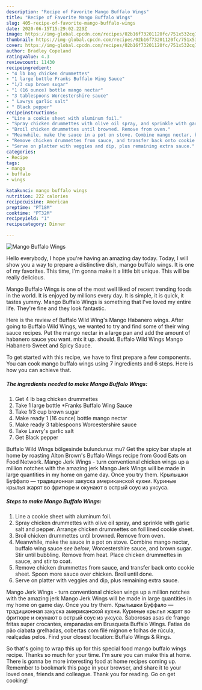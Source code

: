 ```yaml
---
description: "Recipe of Favorite Mango Buffalo Wings"
title: "Recipe of Favorite Mango Buffalo Wings"
slug: 405-recipe-of-favorite-mango-buffalo-wings
date: 2020-06-15T15:29:02.229Z
image: https://img-global.cpcdn.com/recipes/02b16f73201120fc/751x532cq70/mango-buffalo-wings-recipe-main-photo.jpg
thumbnail: https://img-global.cpcdn.com/recipes/02b16f73201120fc/751x532cq70/mango-buffalo-wings-recipe-main-photo.jpg
cover: https://img-global.cpcdn.com/recipes/02b16f73201120fc/751x532cq70/mango-buffalo-wings-recipe-main-photo.jpg
author: Bradley Copeland
ratingvalue: 4.3
reviewcount: 11430
recipeingredient:
- "4 lb bag chicken drummettes"
- "1 large bottle Franks Buffalo Wing Sauce"
- "1/3 cup brown sugar"
- "1 (16 ounce) bottle mango nectar"
- "3 tablespoons Worcestershire sauce"
- " Lawrys garlic salt"
- " Black pepper"
recipeinstructions:
- "Line a cookie sheet with aluminum foil."
- "Spray chicken drummettes with olive oil spray, and sprinkle with garlic salt and pepper. Arrange chicken drummettes on foil lined cookie sheet."
- "Broil chicken drummettes until browned. Remove from oven."
- "Meanwhile, make the sauce in a pot on stove. Combine mango nectar, buffalo wing sauce *see below*, Worcestershire sauce, and brown sugar. Stir until bubbling. Remove from heat. Place chicken drummettes in sauce, and stir to coat."
- "Remove chicken drummettes from sauce, and transfer back onto cookie sheet. Spoon more sauce over chicken. Broil until done."
- "Serve on platter with veggies and dip, plus remaining extra sauce."
categories:
- Recipe
tags:
- mango
- buffalo
- wings

katakunci: mango buffalo wings 
nutrition: 222 calories
recipecuisine: American
preptime: "PT18M"
cooktime: "PT32M"
recipeyield: "1"
recipecategory: Dinner

---
```



![Mango Buffalo Wings](https://img-global.cpcdn.com/recipes/02b16f73201120fc/751x532cq70/mango-buffalo-wings-recipe-main-photo.jpg)

Hello everybody, I hope you're having an amazing day today. Today, I will show you a way to prepare a distinctive dish, mango buffalo wings. It is one of my favorites. This time, I'm gonna make it a little bit unique. This will be really delicious.

Mango Buffalo Wings is one of the most well liked of recent trending foods in the world. It is enjoyed by millions every day. It is simple, it is quick, it tastes yummy. Mango Buffalo Wings is something that I've loved my entire life. They're fine and they look fantastic.

Here is the review of Buffalo Wild Wing&#39;s Mango Habanero wings. After going to Buffalo Wild Wings, we wanted to try and find some of their wing sauce recipes. Put the mango nectar in a large pan and add the amount of habanero sauce you want. mix it up. should. Buffalo Wild Wings Mango Habanero Sweet and Spicy Sauce.


To get started with this recipe, we have to first prepare a few components. You can cook mango buffalo wings using 7 ingredients and 6 steps. Here is how you can achieve that.

<!--inarticleads1-->

##### The ingredients needed to make Mango Buffalo Wings:

1. Get 4 lb bag chicken drummettes
1. Take 1 large bottle *Franks Buffalo Wing Sauce
1. Take 1/3 cup brown sugar
1. Make ready 1 (16 ounce) bottle mango nectar
1. Make ready 3 tablespoons Worcestershire sauce
1. Take  Lawry&#39;s garlic salt
1. Get  Black pepper


Buffalo Wild Wings bölgesinde bulundunuz mu? Get the spicy bar staple at home by roasting Alton Brown&#39;s Buffalo Wings recipe from Good Eats on Food Network. Mango Jerk Wings - turn conventional chicken wings up a million notches with the amazing jerk Mango Jerk Wings will be made in large quantities in my home on game day. Once you try them. Крылышки Буффало — традиционная закуска американской кухни. Куриные крылья жарят во фритюре и окунают в острый соус из уксуса. 

<!--inarticleads2-->

##### Steps to make Mango Buffalo Wings:

1. Line a cookie sheet with aluminum foil.
1. Spray chicken drummettes with olive oil spray, and sprinkle with garlic salt and pepper. Arrange chicken drummettes on foil lined cookie sheet.
1. Broil chicken drummettes until browned. Remove from oven.
1. Meanwhile, make the sauce in a pot on stove. Combine mango nectar, buffalo wing sauce *see below*, Worcestershire sauce, and brown sugar. Stir until bubbling. Remove from heat. Place chicken drummettes in sauce, and stir to coat.
1. Remove chicken drummettes from sauce, and transfer back onto cookie sheet. Spoon more sauce over chicken. Broil until done.
1. Serve on platter with veggies and dip, plus remaining extra sauce.


Mango Jerk Wings - turn conventional chicken wings up a million notches with the amazing jerk Mango Jerk Wings will be made in large quantities in my home on game day. Once you try them. Крылышки Буффало — традиционная закуска американской кухни. Куриные крылья жарят во фритюре и окунают в острый соус из уксуса. Saborosas asas de frango fritas super crocantes, empanadas em Brusqueta Buffalo Wings. Fatias de pão ciabata grelhadas, cobertas com filé mignon e folhas de rúcula, realçadas pelos. Find your closest location: Buffalo Wings &amp; Rings. 

So that's going to wrap this up for this special food mango buffalo wings recipe. Thanks so much for your time. I'm sure you can make this at home. There is gonna be more interesting food at home recipes coming up. Remember to bookmark this page in your browser, and share it to your loved ones, friends and colleague. Thank you for reading. Go on get cooking!
